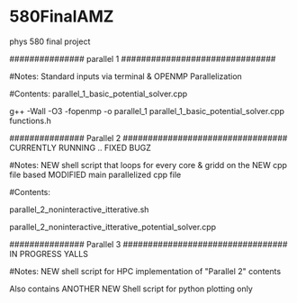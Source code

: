 # 580FinalAMZ
phys 580 final project 


############### parallel 1 ###############################

#Notes: Standard inputs via terminal & OPENMP Parallelization	

#Contents: parallel_1_basic_potential_solver.cpp	


g++ -Wall -O3 -fopenmp -o parallel_1 parallel_1_basic_potential_solver.cpp functions.h		

############### Parallel 2 ################################# CURRENTLY RUNNING .. FIXED BUGZ

#Notes: NEW shell script that loops for every core & gridd on the NEW cpp file based MODIFIED main parallelized cpp file

#Contents: 

parallel_2_noninteractive_itterative.sh

parallel_2_noninteractive_itterative_potential_solver.cpp

############### Parallel 3 ################################# IN PROGRESS YALLS


#Notes: NEW shell script for HPC implementation of "Parallel 2" contents

Also contains ANOTHER NEW  Shell script for python plotting only 
